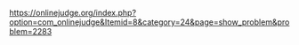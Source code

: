 https://onlinejudge.org/index.php?option=com_onlinejudge&Itemid=8&category=24&page=show_problem&problem=2283
